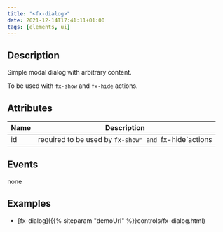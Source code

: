 ```yaml
---
title: "<fx-dialog>"
date: 2021-12-14T17:41:11+01:00
tags: [elements, ui]
---
```


## Description

Simple modal dialog with arbitrary content.

To be used with `fx-show` and `fx-hide` actions.

## Attributes
| Name | Description |
|------|-------------|
| id | required to be used by `fx-show' and `fx-hide`actions |

## Events

none

## Examples

* [fx-dialog]({{% siteparam "demoUrl" %}}controls/fx-dialog.html)



